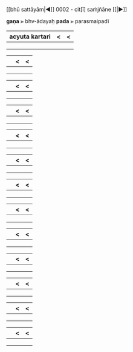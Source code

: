 [[bhū sattāyām|◀]] 0002 - cit[ī] saṁjñāne [[|▶]]

**gaṇa**  ⪢  bhv-ādayaḥ
**pada**  ⪢  parasmaipadī

| acyuta kartari |  <  |  <  |
| :------------: | :-: | :-: |
|                |     |     |
|                |     |     |
|                |     |     |

|     |  <  |  <  |
| :-: | :-: | :-: |
|     |     |     |
|     |     |     |
|     |     |     |

|     |  <  |  <  |
| :-: | :-: | :-: |
|     |     |     |
|     |     |     |
|     |     |     |

|     |  <  |  <  |
| :-: | :-: | :-: |
|     |     |     |
|     |     |     |
|     |     |     |

|     |  <  |  <  |
| :-: | :-: | :-: |
|     |     |     |
|     |     |     |
|     |     |     |

|     |  <  |  <  |
| :-: | :-: | :-: |
|     |     |     |
|     |     |     |
|     |     |     |

|     |  <  |  <  |
| :-: | :-: | :-: |
|     |     |     |
|     |     |     |
|     |     |     |

|     |  <  |  <  |
| :-: | :-: | :-: |
|     |     |     |
|     |     |     |
|     |     |     |

|     |  <  |  <  |
| :-: | :-: | :-: |
|     |     |     |
|     |     |     |
|     |     |     |

|     |  <  |  <  |
| :-: | :-: | :-: |
|     |     |     |
|     |     |     |
|     |     |     |

|     |  <  |  <  |
| :-: | :-: | :-: |
|     |     |     |
|     |     |     |
|     |     |     |

|     |  <  |  <  |
| :-: | :-: | :-: |
|     |     |     |
|     |     |     |
|     |     |     |

|     |  <  |  <  |
| :-: | :-: | :-: |
|     |     |     |
|     |     |     |
|     |     |     |
